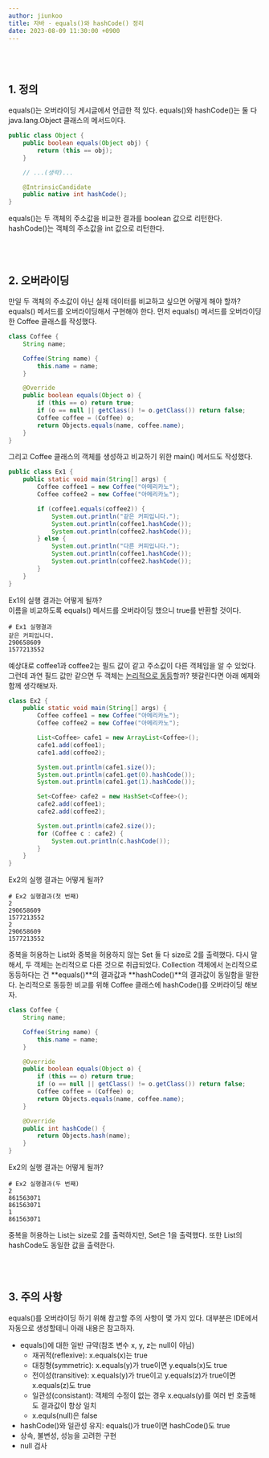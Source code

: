 ```yaml
---
author: jiunkoo
title: 자바 - equals()와 hashCode() 정리
date: 2023-08-09 11:30:00 +0900
---
```



<br/>
<br/>

## 1. 정의

equals()는 오버라이딩 게시글에서 언급한 적 있다. equals()와 hashCode()는 둘 다 java.lang.Object 클래스의 메서드이다.<br/>

```java
public class Object {
    public boolean equals(Object obj) {
        return (this == obj);
    }

    // ...(생략)...

    @IntrinsicCandidate
    public native int hashCode();
}
```

equals()는 두 객체의 주소값을 비교한 결과를 boolean 값으로 리턴한다. hashCode()는 객체의 주소값을 int 값으로 리턴한다.<br/>

<br/>
<br/>

## 2. 오버라이딩

만일 두 객체의 주소값이 아닌 실제 데이터를 비교하고 싶으면 어떻게 해야 할까?<br/>
equals() 메서드를 오버라이딩해서 구현해야 한다. 먼저 equals() 메서드를 오버라이딩 한 Coffee 클래스를 작성했다.<br/>

```java
class Coffee {
    String name;

    Coffee(String name) {
        this.name = name;
    }

    @Override
    public boolean equals(Object o) {
        if (this == o) return true;
        if (o == null || getClass() != o.getClass()) return false;
        Coffee coffee = (Coffee) o;
        return Objects.equals(name, coffee.name);
    }
}
```

그리고 Coffee 클래스의 객체를 생성하고 비교하기 위한 main() 메서드도 작성했다.<br/>

```java
public class Ex1 {
    public static void main(String[] args) {
        Coffee coffee1 = new Coffee("아메리카노");
        Coffee coffee2 = new Coffee("아메리카노");

        if (coffee1.equals(coffee2)) {
            System.out.println("같은 커피입니다.");
            System.out.println(coffee1.hashCode());
            System.out.println(coffee2.hashCode());
        } else {
            System.out.println("다른 커피입니다.");
            System.out.println(coffee1.hashCode());
            System.out.println(coffee2.hashCode());
        }
    }
}
```

Ex1의 실행 결과는 어떻게 될까?<br/>
이름을 비교하도록 equals() 메서드를 오버라이딩 했으니 true를 반환할 것이다.<br/>

```shell
# Ex1 실행결과
같은 커피입니다.  
290658609  
1577213552  
```

예상대로 coffee1과 coffee2는 필드 값이 같고 주소값이 다른 객체임을 알 수 있었다. 그런데 과연 필드 값만 같으면 두 객체는 <U>논리적으로 동등</U>할까? 헷갈린다면 아래 예제와 함께 생각해보자.<br/>

```java
class Ex2 {
    public static void main(String[] args) {
        Coffee coffee1 = new Coffee("아메리카노");
        Coffee coffee2 = new Coffee("아메리카노");

        List<Coffee> cafe1 = new ArrayList<Coffee>();
        cafe1.add(coffee1);
        cafe1.add(coffee2);

        System.out.println(cafe1.size());
        System.out.println(cafe1.get(0).hashCode());
        System.out.println(cafe1.get(1).hashCode());

        Set<Coffee> cafe2 = new HashSet<Coffee>();
        cafe2.add(coffee1);
        cafe2.add(coffee2);

        System.out.println(cafe2.size());
        for (Coffee c : cafe2) {
            System.out.println(c.hashCode());
        }
    }
}
```

Ex2의 실행 결과는 어떻게 될까?<br/>

```shell
# Ex2 실행결과(첫 번째)
2
290658609
1577213552
2
290658609
1577213552
```

중복을 허용하는 List와 중복을 허용하지 않는 Set 둘 다 size로 2를 출력했다. 다시 말해서, 두 객체는 논리적으로 다른 것으로 취급되었다. Collection 객체에서 논리적으로 동등하다는 건 **equals()**의 결과값과 **hashCode()**의 결과값이 동일함을 말한다. 논리적으로 동등한 비교를 위해 Coffee 클래스에 hashCode()를 오버라이딩 해보자.<br/>

```java
class Coffee {
    String name;

    Coffee(String name) {
        this.name = name;
    }

    @Override
    public boolean equals(Object o) {
        if (this == o) return true;
        if (o == null || getClass() != o.getClass()) return false;
        Coffee coffee = (Coffee) o;
        return Objects.equals(name, coffee.name);
    }

    @Override
    public int hashCode() {
        return Objects.hash(name);
    }
}
```

Ex2의 실행 결과는 어떻게 될까?<br/>

```shell
# Ex2 실행결과(두 번째)
2
861563071
861563071
1
861563071
```

중복을 허용하는 List는 size로 2를 출력하지만, Set은 1을 출력했다. 또한 List의 hashCode도 동일한 값을 출력한다.<br/>

<br/>
<br/>

## 3. 주의 사항

equals()를 오버라이딩 하기 위해 참고할 주의 사항이 몇 가지 있다. 대부분은 IDE에서 자동으로 생성할테니 아래 내용은 참고하자.<br/>

* equals()에 대한 일반 규약(참조 변수 x, y, z는 null이 아님)
    * 재귀적(reflexive): x.equals(x)는 true
    * 대칭형(symmetric): x.equals(y)가 true이면 y.equals(x)도 true
    * 전이성(transitive): x.equals(y)가 true이고 y.equals(z)가 true이면 x.equals(z)도 true
    * 일관성(consistant): 객체의 수정이 없는 경우 x.equals(y)를 여러 번 호출해도 결과값이 항상 일치
    * x.equls(null)은 false
* hashCode()와 일관성 유지: equals()가 true이면 hashCode()도 true
* 상속, 불변성, 성능을 고려한 구현
* null 검사
